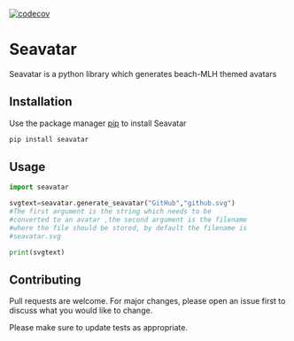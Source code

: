 [![codecov](https://codecov.io/gh/victorprince/Seavatar/branch/main/graph/badge.svg?token=TMC3PGPGIQ)](https://codecov.io/gh/victorprince/Seavatar)
# Seavatar

Seavatar is a python library which generates beach-MLH themed avatars

## Installation

Use the package manager [pip](https://pip.pypa.io/en/stable/) to install Seavatar

```bash
pip install seavatar
```

## Usage

```python
import seavatar

svgtext=seavatar.generate_seavatar("GitHub","github.svg")
#The first argument is the string which needs to be 
#converted to an avatar ,the second argument is the filename
#where the file should be stored, by default the filename is
#seavatar.svg

print(svgtext)
```

## Contributing
Pull requests are welcome. For major changes, please open an issue first to discuss what you would like to change.

Please make sure to update tests as appropriate.
